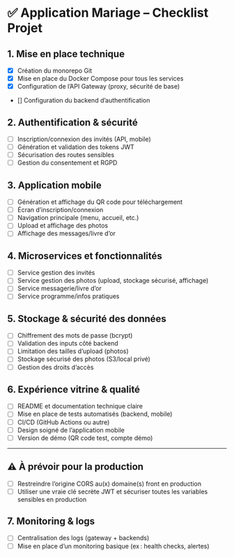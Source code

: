 # ✅ Application Mariage – Checklist Projet

## 1. Mise en place technique
- [x] Création du monorepo Git
- [x] Mise en place du Docker Compose pour tous les services
- [x] Configuration de l’API Gateway (proxy, sécurité de base)
- [] Configuration du backend d’authentification

## 2. Authentification & sécurité
- [ ] Inscription/connexion des invités (API, mobile)
- [ ] Génération et validation des tokens JWT
- [ ] Sécurisation des routes sensibles
- [ ] Gestion du consentement et RGPD

## 3. Application mobile
- [ ] Génération et affichage du QR code pour téléchargement
- [ ] Écran d’inscription/connexion
- [ ] Navigation principale (menu, accueil, etc.)
- [ ] Upload et affichage des photos
- [ ] Affichage des messages/livre d’or

## 4. Microservices et fonctionnalités
- [ ] Service gestion des invités
- [ ] Service gestion des photos (upload, stockage sécurisé, affichage)
- [ ] Service messagerie/livre d’or
- [ ] Service programme/infos pratiques

## 5. Stockage & sécurité des données
- [ ] Chiffrement des mots de passe (bcrypt)
- [ ] Validation des inputs côté backend
- [ ] Limitation des tailles d’upload (photos)
- [ ] Stockage sécurisé des photos (S3/local privé)
- [ ] Gestion des droits d’accès

## 6. Expérience vitrine & qualité
- [ ] README et documentation technique claire
- [ ] Mise en place de tests automatisés (backend, mobile)
- [ ] CI/CD (GitHub Actions ou autre)
- [ ] Design soigné de l’application mobile
- [ ] Version de démo (QR code test, compte démo)

---
## ⚠️ À prévoir pour la production
- [ ] Restreindre l’origine CORS au(x) domaine(s) front en production
- [ ] Utiliser une vraie clé secrète JWT et sécuriser toutes les variables sensibles en production

## 7. Monitoring & logs
- [ ] Centralisation des logs (gateway + backends)
- [ ] Mise en place d’un monitoring basique (ex : health checks, alertes)

